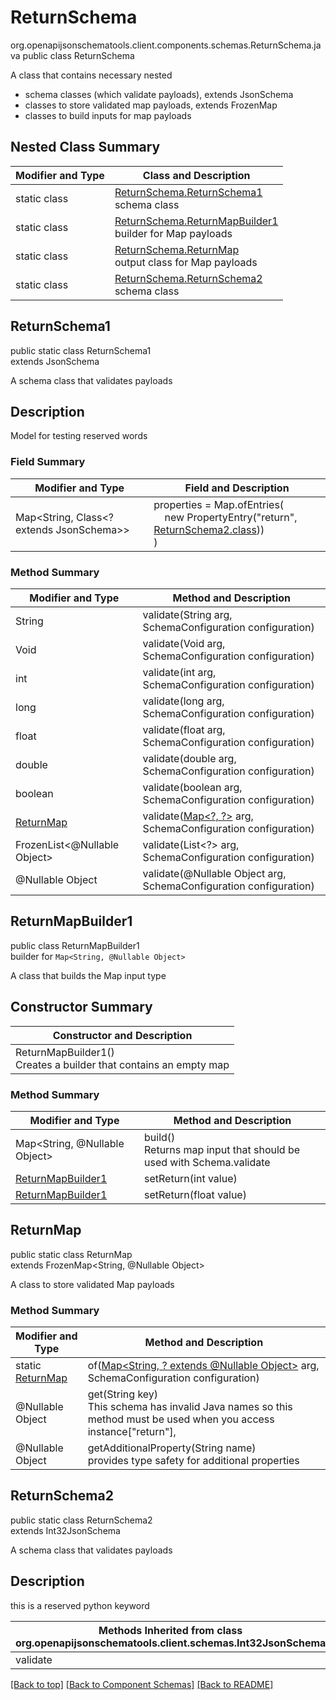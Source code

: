 # ReturnSchema
org.openapijsonschematools.client.components.schemas.ReturnSchema.java
public class ReturnSchema

A class that contains necessary nested
- schema classes (which validate payloads), extends JsonSchema
- classes to store validated map payloads, extends FrozenMap
- classes to build inputs for map payloads

## Nested Class Summary
| Modifier and Type | Class and Description |
| ----------------- | ---------------------- |
| static class | [ReturnSchema.ReturnSchema1](#returnschema1)<br> schema class |
| static class | [ReturnSchema.ReturnMapBuilder1](#returnmapbuilder1)<br> builder for Map payloads |
| static class | [ReturnSchema.ReturnMap](#returnmap)<br> output class for Map payloads |
| static class | [ReturnSchema.ReturnSchema2](#returnschema2)<br> schema class |

## ReturnSchema1
public static class ReturnSchema1<br>
extends JsonSchema

A schema class that validates payloads

## Description
Model for testing reserved words

### Field Summary
| Modifier and Type | Field and Description |
| ----------------- | ---------------------- |
| Map<String, Class<? extends JsonSchema>> | properties = Map.ofEntries(<br>&nbsp;&nbsp;&nbsp;&nbsp;new PropertyEntry("return", [ReturnSchema2.class](#returnschema2)))<br>)<br> |

### Method Summary
| Modifier and Type | Method and Description |
| ----------------- | ---------------------- |
| String | validate(String arg, SchemaConfiguration configuration) |
| Void | validate(Void arg, SchemaConfiguration configuration) |
| int | validate(int arg, SchemaConfiguration configuration) |
| long | validate(long arg, SchemaConfiguration configuration) |
| float | validate(float arg, SchemaConfiguration configuration) |
| double | validate(double arg, SchemaConfiguration configuration) |
| boolean | validate(boolean arg, SchemaConfiguration configuration) |
| [ReturnMap](#returnmap) | validate([Map&lt;?, ?&gt;](#returnmapbuilder1) arg, SchemaConfiguration configuration) |
| FrozenList<@Nullable Object> | validate(List<?> arg, SchemaConfiguration configuration) |
| @Nullable Object | validate(@Nullable Object arg, SchemaConfiguration configuration) |
## ReturnMapBuilder1
public class ReturnMapBuilder1<br>
builder for `Map<String, @Nullable Object>`

A class that builds the Map input type

## Constructor Summary
| Constructor and Description |
| --------------------------- |
| ReturnMapBuilder1()<br>Creates a builder that contains an empty map |

### Method Summary
| Modifier and Type | Method and Description |
| ----------------- | ---------------------- |
| Map<String, @Nullable Object> | build()<br>Returns map input that should be used with Schema.validate |
| [ReturnMapBuilder1](#returnmapbuilder1) | setReturn(int value) |
| [ReturnMapBuilder1](#returnmapbuilder1) | setReturn(float value) |

## ReturnMap
public static class ReturnMap<br>
extends FrozenMap<String, @Nullable Object>

A class to store validated Map payloads

### Method Summary
| Modifier and Type | Method and Description |
| ----------------- | ---------------------- |
| static [ReturnMap](#returnmap) | of([Map<String, ? extends @Nullable Object>](#returnmapbuilder1) arg, SchemaConfiguration configuration) |
| @Nullable Object | get(String key)<br>This schema has invalid Java names so this method must be used when you access instance["return"],  |
| @Nullable Object | getAdditionalProperty(String name)<br>provides type safety for additional properties |

## ReturnSchema2
public static class ReturnSchema2<br>
extends Int32JsonSchema

A schema class that validates payloads

## Description
this is a reserved python keyword

| Methods Inherited from class org.openapijsonschematools.client.schemas.Int32JsonSchema |
| ------------------------------------------------------------------ |
| validate                                                           |

[[Back to top]](#top) [[Back to Component Schemas]](../../../README.md#Component-Schemas) [[Back to README]](../../../README.md)
